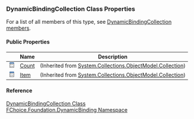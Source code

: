 ﻿### DynamicBindingCollection Class Properties

For a list of all members of this type, see [DynamicBindingCollection members](fcSDK~FChoice.Foundation.DynamicBinding.DynamicBindingCollection_members.md).

#### Public Properties

|   | Name | Description |
| --- | --- | --- |
| ![Public Property](dotnetimages/publicProperty.png) | [Count](#) | (Inherited from [System.Collections.ObjectModel.Collection<IDynamicBinding>](#)) |
| ![Public Property](dotnetimages/publicProperty.png) | [Item](#) | (Inherited from [System.Collections.ObjectModel.Collection<IDynamicBinding>](#)) |





#### Reference

[DynamicBindingCollection Class](fcSDK~FChoice.Foundation.DynamicBinding.DynamicBindingCollection.md)  
[FChoice.Foundation.DynamicBinding Namespace](fcSDK~FChoice.Foundation.DynamicBinding_namespace.md)